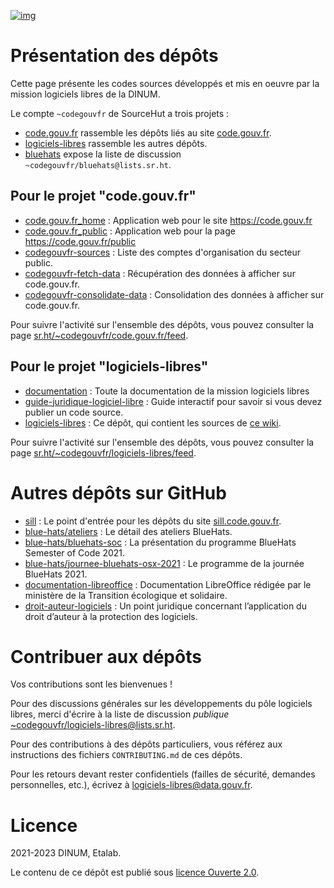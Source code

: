 [![img](https://img.shields.io/badge/Licence%20Ouverte-orange.svg?style=flat-square)](https://git.sr.ht/~codegouvfr/readme-logiciels-libres/blob/master/LICENSE.md)


# Présentation des dépôts

Cette page présente les codes sources développés et mis en oeuvre par
la mission logiciels libres de la DINUM.

Le compte `~codegouvfr` de SourceHut a trois projets :

-   [code.gouv.fr](https://sr.ht/~codegouvfr/code.gouv.fr/) rassemble les dépôts liés au site [code.gouv.fr](https://code.gouv.fr).
-   [logiciels-libres](https://sr.ht/~codegouvfr/logiciels-libres/) rassemble les autres dépôts.
-   [bluehats](https://sr.ht/~codegouvfr/bluehats/) expose la liste de discussion `~codegouvfr/bluehats@lists.sr.ht`.


## Pour le projet "code.gouv.fr"

-   [code.gouv.fr\_home](https://git.sr.ht/~codegouvfr/code.gouv.fr_home) : Application web pour le site <https://code.gouv.fr>
-   [code.gouv.fr\_public](https://git.sr.ht/~codegouvfr/code.gouv.fr_public) : Application web pour la page <https://code.gouv.fr/public>
-   [codegouvfr-sources](https://git.sr.ht/~codegouvfr/codegouvfr-sources) : Liste des comptes d'organisation du secteur public.
-   [codegouvfr-fetch-data](https://git.sr.ht/~codegouvfr/codegouvfr-fetch-data) : Récupération des données à afficher sur code.gouv.fr.
-   [codegouvfr-consolidate-data](https://git.sr.ht/~codegouvfr/codegouvfr-consolidate-data) : Consolidation des données à afficher sur code.gouv.fr.

Pour suivre l'activité sur l'ensemble des dépôts, vous pouvez
consulter la page [sr.ht/~codegouvfr/code.gouv.fr/feed](https://sr.ht/~codegouvfr/code.gouv.fr/feed).


## Pour le projet "logiciels-libres"

-   [documentation](https://git.sr.ht/~codegouvfr/documentation) : Toute la documentation de la mission logiciels libres
-   [guide-juridique-logiciel-libre](https://git.sr.ht/~codegouvfr/guide-juridique-logiciel-libre) : Guide interactif pour savoir si vous devez publier un code source.
-   [logiciels-libres](https://git.sr.ht/~codegouvfr/read-logiciels-libres) : Ce dépôt, qui contient les sources de [ce wiki](https://man.sr.ht/~codegouvfr/logiciels-libres/index.md).

Pour suivre l'activité sur l'ensemble des dépôts, vous pouvez
consulter la page [sr.ht/~codegouvfr/logiciels-libres/feed](https://sr.ht/~codegouvfr/logiciels-libres/feed).


# Autres dépôts sur GitHub

-   [sill](https://github.com/etalab/sill) : Le point d'entrée pour les dépôts du site [sill.code.gouv.fr](https://sill.code.gouv.fr).
-   [blue-hats/ateliers](https://github.com/blue-hats/ateliers) : Le détail des ateliers BlueHats.
-   [blue-hats/bluehats-soc](https://github.com/blue-hats/bluehats-soc) : La présentation du programme BlueHats Semester of Code 2021.
-   [blue-hats/journee-bluehats-osx-2021](https://github.com/blue-hats/journee-bluehats-osx-2021) : Le programme de la journée BlueHats 2021.
-   [documentation-libreoffice](https://github.com/etalab/documentation-libreoffice) : Documentation LibreOffice rédigée par le ministère de la Transition écologique et solidaire.
-   [droit-auteur-logiciels](https://github.com/codegouvfr/droit-auteur-logiciels) : Un point juridique concernant l’application du droit d’auteur à la protection des logiciels.


# Contribuer aux dépôts

Vos contributions sont les bienvenues !

Pour des discussions générales sur les développements du pôle
logiciels libres, merci d'écrire à la liste de discussion *publique*
[~codegouvfr/logiciels-libres@lists.sr.ht](mailto:~codegouvfr/logiciels-libres@lists.sr.ht).

Pour des contributions à des dépôts particuliers, vous référez aux
instructions des fichiers `CONTRIBUTING.md` de ces dépôts.

Pour les retours devant rester confidentiels (failles de sécurité,
demandes personnelles, etc.), écrivez à [logiciels-libres@data.gouv.fr](mailto:logiciels-libres@data.gouv.fr).


# Licence

2021-2023 DINUM, Etalab.

Le contenu de ce dépôt est publié sous [licence Ouverte 2.0](LICENSE.md).

